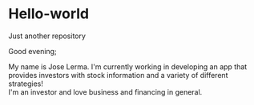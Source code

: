 # Hello-world
Just another repository 

Good evening;

My name is Jose Lerma. I'm currently working in developing an app that provides investors with stock information and a variety of different strategies!  
I'm an investor and love business and financing in general.
